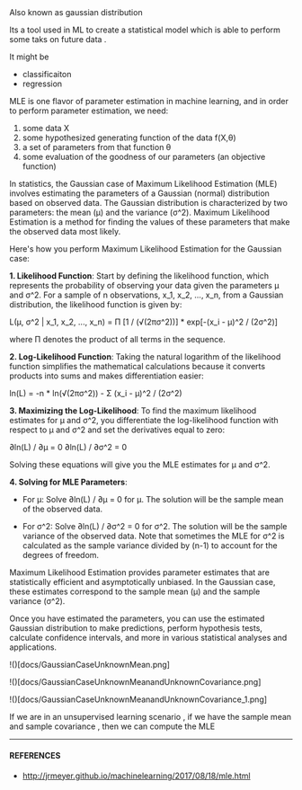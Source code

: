 ##

Also known as gaussian distribution 


Its a tool used in ML to create a statistical model which is able to perform some taks on future data . 

It might be 

- classificaiton 
- regression 



MLE is one flavor of parameter estimation in machine learning, and in order to perform parameter estimation, we need:

    
1. some data X
2. some hypothesized generating function of the data f(X,θ)
3. a set of parameters from that function θ
4. some evaluation of the goodness of our parameters (an objective function)




In statistics, the Gaussian case of Maximum Likelihood Estimation (MLE) involves estimating the parameters of a Gaussian (normal) distribution based on observed data. The Gaussian distribution is characterized by two parameters: the mean (μ) and the variance (σ^2). Maximum Likelihood Estimation is a method for finding the values of these parameters that make the observed data most likely.

Here's how you perform Maximum Likelihood Estimation for the Gaussian case:

**1. Likelihood Function**: Start by defining the likelihood function, which represents the probability of observing your data given the parameters μ and σ^2. For a sample of n observations, x_1, x_2, ..., x_n, from a Gaussian distribution, the likelihood function is given by:

   L(μ, σ^2 | x_1, x_2, ..., x_n) = Π [1 / (√(2πσ^2))] * exp[-(x_i - μ)^2 / (2σ^2)]

   where Π denotes the product of all terms in the sequence.

**2. Log-Likelihood Function**: Taking the natural logarithm of the likelihood function simplifies the mathematical calculations because it converts products into sums and makes differentiation easier:

   ln(L) = -n * ln(√(2πσ^2)) - Σ (x_i - μ)^2 / (2σ^2)

**3. Maximizing the Log-Likelihood**: To find the maximum likelihood estimates for μ and σ^2, you differentiate the log-likelihood function with respect to μ and σ^2 and set the derivatives equal to zero:

   ∂ln(L) / ∂μ = 0
   ∂ln(L) / ∂σ^2 = 0

   Solving these equations will give you the MLE estimates for μ and σ^2.

**4. Solving for MLE Parameters**:
   - For μ: Solve ∂ln(L) / ∂μ = 0 for μ. The solution will be the sample mean of the observed data.
   
   - For σ^2: Solve ∂ln(L) / ∂σ^2 = 0 for σ^2. The solution will be the sample variance of the observed data. Note that sometimes the MLE for σ^2 is calculated as the sample variance divided by (n-1) to account for the degrees of freedom.

Maximum Likelihood Estimation provides parameter estimates that are statistically efficient and asymptotically unbiased. In the Gaussian case, these estimates correspond to the sample mean (μ) and the sample variance (σ^2).

Once you have estimated the parameters, you can use the estimated Gaussian distribution to make predictions, perform hypothesis tests, calculate confidence intervals, and more in various statistical analyses and applications.


!()[docs/GaussianCaseUnknownMean.png]

!()[docs/GaussianCaseUnknownMeanandUnknownCovariance.png]

!()[docs/GaussianCaseUnknownMeanandUnknownCovariance_1.png]


If we are in an unsupervised learning scenario , if we have the sample mean and sample covariance , then we can compute the MLE


----------------------------------------------------------------------------------------------------

#### REFERENCES


- http://jrmeyer.github.io/machinelearning/2017/08/18/mle.html



